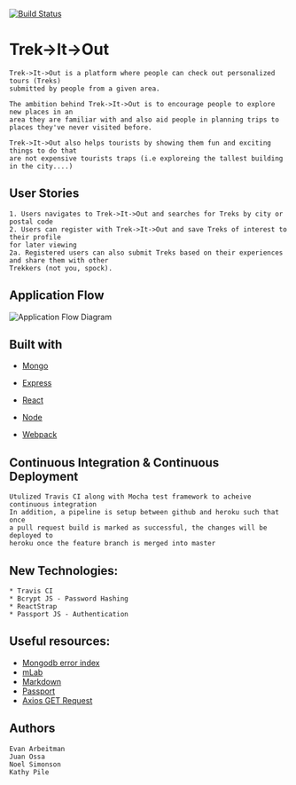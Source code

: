 [![Build Status](https://travis-ci.org/EArbeitman/Trek-It-Out.svg?branch=master)](https://travis-ci.org/EArbeitman/Trek-It-Out)
# Trek->It->Out

	Trek->It->Out is a platform where people can check out personalized tours (Treks)
	submitted by people from a given area.

	The ambition behind Trek->It->Out is to encourage people to explore new places in an
	area they are familiar with and also aid people in planning trips to places they've never visited before.

	Trek->It->Out also helps tourists by showing them fun and exciting things to do that
	are not expensive tourists traps (i.e exploreing the tallest building in the city....)

## User Stories

	1. Users navigates to Trek->It->Out and searches for Treks by city or postal code
	2. Users can register with Trek->It->Out and save Treks of interest to their profile 
	for later viewing
	2a. Registered users can also submit Treks based on their experiences and share them with other
	Trekkers (not you, spock).

## Application Flow

![Application Flow Diagram]()

## Built with

* [Mongo](https://docs.mongodb.com/manual/)
* [Express](https://expressjs.com/en/4x/api.html)
* [React](https://facebook.github.io/react/)
* [Node](https://nodejs.org/en/docs/)

* [Webpack](https://webpack.github.io/)

## Continuous Integration & Continuous Deployment

	Utulized Travis CI along with Mocha test framework to acheive continuous integration
	In addition, a pipeline is setup between github and heroku such that once
	a pull request build is marked as successful, the changes will be deployed to
	heroku once the feature branch is merged into master

## New Technologies:
	* Travis CI
	* Bcrypt JS - Password Hashing
	* ReactStrap
	* Passport JS - Authentication

## Useful resources: 

* [Mongodb error index](https://stackoverflow.com/questions/24430220/*e11000-duplicate-key-error-index-in-mongodb-mongoose)
* [mLab](http://docs.mlab.com/migrating/)
* [Markdown](https://github.com/adam-p/markdown-here/wiki/Markdown-Cheatsheet#emphasis)
* [Passport](http://passportjs.org/docs/username-password)
* [Axios GET Request](https://stackoverflow.com/questions/44888996/request-parameters-showing-as-undefined/44889353#44889353)

## Authors

	Evan Arbeitman
	Juan Ossa
	Noel Simonson
	Kathy Pile


